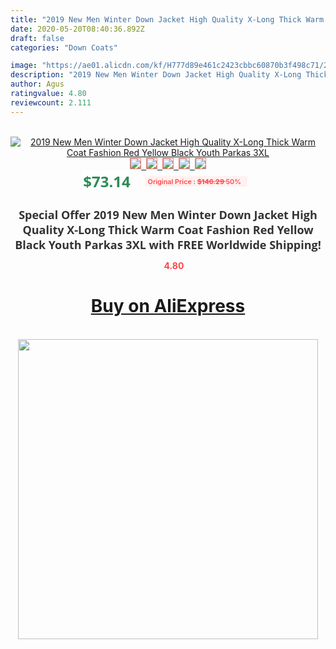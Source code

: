 ```yaml
---
title: "2019 New Men Winter Down Jacket High Quality X-Long Thick Warm Coat Fashion  Red Yellow Black Youth Parkas 3XL"
date: 2020-05-20T08:40:36.892Z
draft: false
categories: "Down Coats"

image: "https://ae01.alicdn.com/kf/H777d89e461c2423cbbc60870b3f498c71/2019-New-Men-Winter-Down-Jacket-High-Quality-X-Long-Thick-Warm-Coat-Fashion-Red-Yellow.jpg"
description: "2019 New Men Winter Down Jacket High Quality X-Long Thick Warm Coat Fashion  Red Yellow Black Youth Parkas 3XL"
author: Agus
ratingvalue: 4.80
reviewcount: 2.111
---
```

<br>
<div style="text-align: center;">
<a href="https://s.click.aliexpress.com/e/_9Qs6kH" target="_blank" rel="nofollow noopener noreferrer"><img alt="2019 New Men Winter Down Jacket High Quality X-Long Thick Warm Coat Fashion  Red Yellow Black Youth Parkas 3XL" class="magnifier-image" src="https://ae01.alicdn.com/kf/H777d89e461c2423cbbc60870b3f498c71/2019-New-Men-Winter-Down-Jacket-High-Quality-X-Long-Thick-Warm-Coat-Fashion-Red-Yellow.jpg_640x640.jpg">
<br>
<img style="border:1px solid salmon" src="https://ae01.alicdn.com/kf/H777d89e461c2423cbbc60870b3f498c71/2019-New-Men-Winter-Down-Jacket-High-Quality-X-Long-Thick-Warm-Coat-Fashion-Red-Yellow.jpg_120x120.jpg">&nbsp;&nbsp;<img style="border:1px solid salmon" src="https://ae01.alicdn.com/kf/H71bd4d5f5bb644998969d1d35bde09cbH/2019-New-Men-Winter-Down-Jacket-High-Quality-X-Long-Thick-Warm-Coat-Fashion-Red-Yellow.jpg_120x120.jpg">&nbsp;&nbsp;<img style="border:1px solid salmon" src="https://ae01.alicdn.com/kf/H94c54c40760442eeb4fe742b334c70c9r/2019-New-Men-Winter-Down-Jacket-High-Quality-X-Long-Thick-Warm-Coat-Fashion-Red-Yellow.jpg_120x120.jpg">&nbsp;&nbsp;<img style="border:1px solid salmon" src="https://ae01.alicdn.com/kf/H98aacd425aa0439cabe055b5dbf456cb4/2019-New-Men-Winter-Down-Jacket-High-Quality-X-Long-Thick-Warm-Coat-Fashion-Red-Yellow.jpg_120x120.jpg">&nbsp;&nbsp;<img style="border:1px solid salmon" src="https://ae01.alicdn.com/kf/H6776ac74dd2342e99357a9c0c8071d9a0/2019-New-Men-Winter-Down-Jacket-High-Quality-X-Long-Thick-Warm-Coat-Fashion-Red-Yellow.jpg_120x120.jpg"></a></div><br0>
<div style="text-align: center;"><span style="background-color: white; border: 0px; box-sizing: border-box; color: seagreen; display: inline-block; font-family: &quot;open sans&quot; , &quot;arial&quot; , &quot;helvetica&quot; , sans-serif , &quot;heiti&quot;; font-size: 24px; font-stretch: inherit; font-weight: 700; line-height: inherit; margin: 0px 10px 0px 0px; padding: 0px; vertical-align: middle;">$73.14 </span>
<span style="background: rgb(255 , 241 , 241); border-radius: 3px; border: 0px; box-sizing: border-box; color: #ff4747; display: inline-block; font-family: inherit; font-size: 12px; font-stretch: inherit; font-style: inherit; font-variant: inherit; font-weight: 600; line-height: inherit; margin: 0px; padding: 2px 5px; transform: scale(0.9); vertical-align: middle;">Original Price : <b style="text-decoration: line-through;">$146.29 </b> 50%&nbsp;&nbsp;</span></div>
<h1 style="color: #333333; display: inline-block; font-family: &quot;open sans&quot; , &quot;arial&quot; , &quot;helvetica&quot; , sans-serif , &quot;heiti&quot;; font-size: 18px; font-stretch: inherit; font-weight: 700; text-align: center;">Special Offer 2019 New Men Winter Down Jacket High Quality X-Long Thick Warm Coat Fashion  Red Yellow Black Youth Parkas 3XL with FREE Worldwide Shipping!</h1>
<div style="color: #ff4747; text-align: center;">
<img src="https://4.bp.blogspot.com/-M0ZcTcb-5uY/XleCXlxnR4I/AAAAAAAAAEc/OrjgMkXV1oMQFaCRZj5HQwOCBcu3w1FegCPcBGAYYCw/s1600/star.png" style="height: 15px;">&nbsp;<b>4.80</b></div>
<div class="button_cont" align="center"><a class="buynow_a" href="https://s.click.aliexpress.com/e/_9Qs6kH" target="_blank" rel="nofollow noopener noreferrer"><H1>Buy on AliExpress</H1></a></div><br>
<div class="separator" style="clear: both; text-align: center;">
<img src="https://lh3.googleusercontent.com/-pTy5HemUv9M/XlePHvY0dAI/AAAAAAAAAE4/0nX5iRUoIWY8eMW9Dpxeirr157OZliDIgCLcBGAsYHQ/s1600/badge.gif" width="480">
</div>
